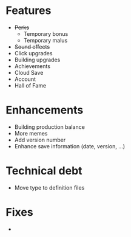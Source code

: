 # Features
* ~~Perks~~
  *  Temporary bonus
  * Temporary malus
* ~~Sound effects~~
* Click upgrades
* Building upgrades
* Achievements
* Cloud Save
* Account
* Hall of Fame

# Enhancements
* Building production balance
* More memes
* Add version number
* Enhance save information (date, version, ...)

# Technical debt
* Move type to definition files

# Fixes
*